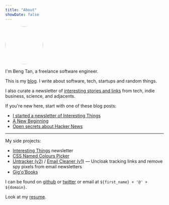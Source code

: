 ```yaml
---
title: "About"
showDate: false
---
```


<img src="/images/portrait.jpg" style="width: 120px; border-radius: 50%;" />

I'm Beng Tan, a freelance software engineer.

This is my [blog](/blog). I write about software, tech, startups and random things.

I also curate a newsletter of [interesting stories and links](/newsletter) from tech, indie business, science, and adjacents.

If you're new here, start with one of these blog posts:

* [I started a newsletter of Interesting Things](/blog/interesting-things/)
* [A New Beginning](/blog/a-new-beginning)
* [Open secrets about Hacker News](/blog/open-secrets-hacker-news)
<!--* [email-untracker: Get rid of tracking links and spy pixels (self-hosted)](/blog/email-untracker)-->

----

My side projects:

* [Interesting Things](/newsletter) newsletter
* [CSS Named Colours Picker](/css-named-colours-picker)
* [Untracker (v2)](/blog/email-untracker) / [Email Cleaner (v1)](/blog/email-cleaner-clean-tracking-links-and-pixels) &mdash; Uncloak tracking links and remove spy pixels from email newsletters
* [Gig'o'Books](https://www.gigobooks.com)

I can be found on [github](https://github.com/bengtan) or [twitter](https://twitter.com/bengtanAU) or email at `${first_name} + '@' + ${domain}`.

Look at my [resume](/resume).
